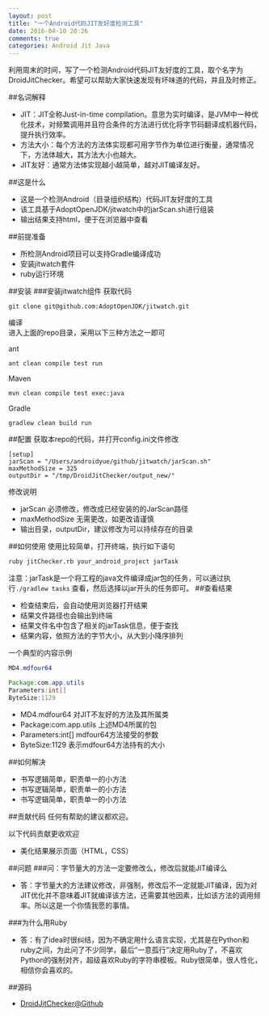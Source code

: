```yaml
---
layout: post
title: "一个Android代码JIT友好度检测工具"
date: 2016-04-10 20:26
comments: true
categories: Android Jit Java
---
```


利用周末的时间，写了一个检测Android代码JIT友好度的工具，取个名字为DroidJitChecker。希望可以帮助大家快速发现有坏味道的代码，并且及时修正。
<!--more-->
##名词解释
  * JIT：JIT全称Just-in-time compilation。意思为实时编译，是JVM中一种优化技术，对频繁调用并且符合条件的方法进行优化将字节码翻译成机器代码，提升执行效率。
  * 方法大小：每个方法的方法体实现都可用字节作为单位进行衡量，通常情况下，方法体越大，其方法大小也越大。
  * JIT友好：通常方法体实现越小越简单，越对JIT编译友好。

##这是什么
  * 这是一个检测Android（目录组织结构）代码JIT友好度的工具
  * 该工具基于AdoptOpenJDK/jitwatch中的jarScan.sh进行组装
  * 输出结果支持html，便于在浏览器中查看


##前提准备
  * 所检测Android项目可以支持Gradle编译成功
  * 安装jitwatch套件
  * ruby运行环境

##安装
###安装jitwatch组件
获取代码

```
git clone git@github.com:AdoptOpenJDK/jitwatch.git
```

编译  
进入上面的repo目录，采用以下三种方法之一即可  

ant  
```
ant clean compile test run
```

Maven  
```
mvn clean compile test exec:java
```

Gradle
```
gradlew clean build run
```


##配置
获取本repo的代码，并打开config.ini文件修改
```
[setup]
jarScan = "/Users/androidyue/github/jitwatch/jarScan.sh"
maxMethodSize = 325
outputDir = "/tmp/DroidJitChecker/output_new/"
```

修改说明  

  * jarScan 必须修改，修改成已经安装的的JarScan路径
  * maxMethodSize 无需更改，如更改请谨慎
  * 输出目录，outputDir，建议修改为可以持续存在的目录


##如何使用
使用比较简单，打开终端，执行如下语句
```bash
ruby jitChecker.rb your_android_project jarTask
```

注意：jarTask是一个将工程的java文件编译成jar包的任务，可以通过执行`./gradlew tasks`  查看，然后选择以jar开头的任务即可。
##查看结果
  * 检查结束后，会自动使用浏览器打开结果
  * 结果文件路径也会输出到终端
  * 结果文件名中包含了相关的jarTask信息，便于查找
  * 结果内容，依照方法的字节大小，从大到小降序排列

一个典型的内容示例
```java
MD4.mdfour64

Package:com.app.utils
Parameters:int[]
ByteSize:1129
```

  * MD4.mdfour64 对JIT不友好的方法及其所属类
  * Package:com.app.utils 上述MD4所属的包
  * Parameters:int[] mdfour64方法接受的参数
  * ByteSize:1129 表示mdfour64方法持有的大小



##如何解决
  * 书写逻辑简单，职责单一的小方法
  * 书写逻辑简单，职责单一的小方法
  * 书写逻辑简单，职责单一的小方法

##贡献代码
任何有帮助的建议都欢迎。

以下代码贡献更收欢迎

  * 美化结果展示页面（HTML，CSS）



##问题
###问：字节量大的方法一定要修改么，修改后就能JIT编译么
  * 答：字节量大的方法建议修改，非强制，修改后不一定就能JIT编译，因为对JIT优化并不意味着JIT就编译该方法，还需要其他因素，比如该方法的调用频率。所以这是一个你情我愿的事情。

###为什么用Ruby
  * 答：有了idea时很纠结，因为不确定用什么语言实现，尤其是在Python和ruby之间，为此问了不少同学，最后“一意孤行”决定用Ruby了，不喜欢Python的强制对齐，超级喜欢Ruby的字符串模板。Ruby很简单，很人性化，相信你会喜欢的。
  
##源码
  * [DroidJitChecker@Github](https://github.com/androidyue/DroidJitChecker)
